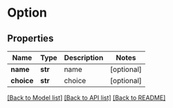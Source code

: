 # Option

## Properties
Name | Type | Description | Notes
------------ | ------------- | ------------- | -------------
**name** | **str** | name | [optional] 
**choice** | **str** | choice | [optional] 

[[Back to Model list]](../README.md#documentation-for-models) [[Back to API list]](../README.md#documentation-for-api-endpoints) [[Back to README]](../README.md)



